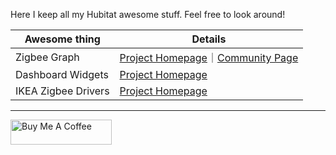 Here I keep all my Hubitat awesome stuff. Feel free to look around!

| Awesome thing | Details |
|---------------|---------|
| Zigbee Graph | [Project Homepage](https://dan-danache.github.io/hubitat/zigbee-graph-app/)｜[Community Page](https://community.hubitat.com/t/zigbee-visual-render-for-getchildandrouteinfo/119074) |
| Dashboard Widgets | [Project Homepage](https://dan-danache.github.io/hubitat/dashboard-widgets-driver/) |
| IKEA Zigbee Drivers | [Project Homepage](https://dan-danache.github.io/hubitat/ikea-zigbee-drivers/) |

---
[<img src="https://cdn.buymeacoffee.com/buttons/v2/default-yellow.png" alt="Buy Me A Coffee" style="height: 40px !important;width: 162px !important">](https://www.buymeacoffee.com/dandanache)
